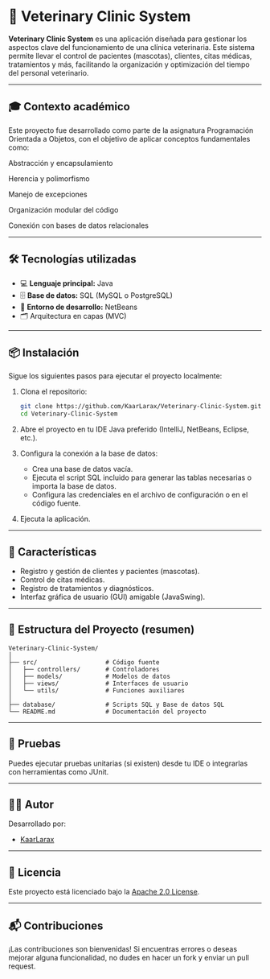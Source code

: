 # 🐾 Veterinary Clinic System

**Veterinary Clinic System** es una aplicación diseñada para gestionar los aspectos clave del funcionamiento de una clínica veterinaria. Este sistema permite llevar el control de pacientes (mascotas), clientes, citas médicas, tratamientos y más, facilitando la organización y optimización del tiempo del personal veterinario.

---

## 🎓 Contexto académico
Este proyecto fue desarrollado como parte de la asignatura Programación Orientada a Objetos, con el objetivo de aplicar conceptos fundamentales como:

Abstracción y encapsulamiento

Herencia y polimorfismo

Manejo de excepciones

Organización modular del código

Conexión con bases de datos relacionales

---

## 🛠️ Tecnologías utilizadas

- 💻 **Lenguaje principal:** Java  
- 🗄️ **Base de datos:** SQL (MySQL o PostgreSQL)  
- 🧰 **Entorno de desarrollo:** NetBeans  
- 🗂️ Arquitectura en capas (MVC)

---

## 📦 Instalación

Sigue los siguientes pasos para ejecutar el proyecto localmente:

1. Clona el repositorio:
   ```bash
   git clone https://github.com/KaarLarax/Veterinary-Clinic-System.git
   cd Veterinary-Clinic-System
   ```

2. Abre el proyecto en tu IDE Java preferido (IntelliJ, NetBeans, Eclipse, etc.).

3. Configura la conexión a la base de datos:
   - Crea una base de datos vacía.
   - Ejecuta el script SQL incluido para generar las tablas necesarias o importa la base de datos.
   - Configura las credenciales en el archivo de configuración o en el código fuente.

4. Ejecuta la aplicación.

---

## 🚀 Características

- Registro y gestión de clientes y pacientes (mascotas).
- Control de citas médicas.
- Registro de tratamientos y diagnósticos.
- Interfaz gráfica de usuario (GUI) amigable (JavaSwing).

---

## 📁 Estructura del Proyecto (resumen)

```
Veterinary-Clinic-System/
│
├── src/                   # Código fuente
│   ├── controllers/       # Controladores
│   ├── models/            # Modelos de datos
│   ├── views/             # Interfaces de usuario
│   └── utils/             # Funciones auxiliares
│
├── database/              # Scripts SQL y Base de datos SQL
└── README.md              # Documentación del proyecto
```

---

## 🧪 Pruebas

Puedes ejecutar pruebas unitarias (si existen) desde tu IDE o integrarlas con herramientas como JUnit.

---

## 🧑‍💻 Autor

Desarrollado por:

- [KaarLarax](https://github.com/KaarLarax)

---

## 📄 Licencia

Este proyecto está licenciado bajo la [Apache 2.0 License](./LICENSE).

---

## 📬 Contribuciones

¡Las contribuciones son bienvenidas! Si encuentras errores o deseas mejorar alguna funcionalidad, no dudes en hacer un fork y enviar un pull request.
